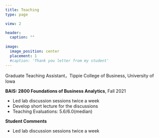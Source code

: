 ```yaml
---
title: Teaching
type: page

view: 2

header:
  caption: ""
  
image:
  image_position: center
  placement: 1
  #caption: 'Thank you letter from my student'
---
```


Graduate Teaching Assistant，Tippie College of Business, University of Iowa

**BAIS: 2800 Foundations of Business Analytics**, Fall 2021

- Led lab discussion sessions twice a week
- Develop short lecture for the discussions
- Teaching Evaluations: 5.6/6.0(median)





**Student Comments**

- Led lab discussion sessions twice a week
